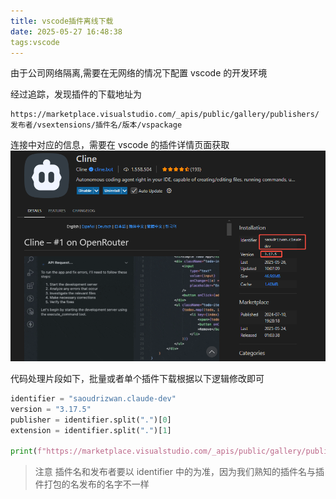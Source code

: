 ```yaml
---
title: vscode插件离线下载
date: 2025-05-27 16:48:38
tags:vscode
---
```


由于公司网络隔离,需要在无网络的情况下配置 vscode 的开发环境

经过追踪，发现插件的下载地址为

```code
https://marketplace.visualstudio.com/_apis/public/gallery/publishers/发布者/vsextensions/插件名/版本/vspackage
```

连接中对应的信息，需要在 vscode 的插件详情页面获取
![img](/assets/img/vscode-offline-1.png "插件详情页面")

代码处理片段如下，批量或者单个插件下载根据以下逻辑修改即可

```python
identifier = "saoudrizwan.claude-dev"
version = "3.17.5"
publisher = identifier.split(".")[0]
extension = identifier.split(".")[1]

print(f"https://marketplace.visualstudio.com/_apis/public/gallery/publishers/{publisher}/vsextensions/{extension}/versions/{version}/vspackage")
```

> 注意
> 插件名和发布者要以 identifier 中的为准，因为我们熟知的插件名与插件打包的名发布的名字不一样
